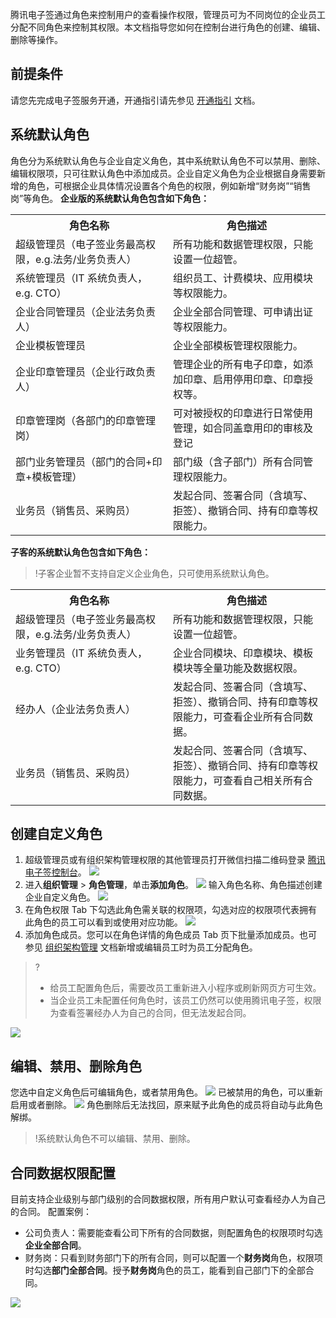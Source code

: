 腾讯电子签通过角色来控制用户的查看操作权限，管理员可为不同岗位的企业员工分配不同角色来控制其权限。本文档指导您如何在控制台进行角色的创建、编辑、删除等操作。

## 前提条件
请您先完成电子签服务开通，开通指引请先参见 [开通指引](https://cloud.tencent.com/document/product/1323/58758) 文档。

## 系统默认角色
角色分为系统默认角色与企业自定义角色，其中系统默认角色不可以禁用、删除、编辑权限项，只可往默认角色中添加成员。企业自定义角色为企业根据自身需要新增的角色，可根据企业具体情况设置各个角色的权限，例如新增“财务岗”“销售岗”等角色。
**企业版的系统默认角色包含如下角色：**
<table>
   <tr>
      <th width="50%" >角色名称</td>
      <th width="50%" >角色描述</td>
   </tr>
   <tr>
      <td>超级管理员（电子签业务最高权限，e.g.法务/业务负责人）</td>
      <td>所有功能和数据管理权限，只能设置一位超管。</td>
   </tr>
   <tr>
      <td>系统管理员（IT 系统负责人，e.g. CTO）</td>
      <td>组织员工、计费模块、应用模块等权限能力。</td>
   </tr>
   <tr>
      <td> 企业合同管理员（企业法务负责人）</td>
      <td>企业全部合同管理、可申请出证等权限能力。</td>
   </tr>
   <tr>
      <td>企业模板管理员</td>
      <td>企业全部模板管理权限能力。</td>
   </tr>
   <tr>
      <td>企业印章管理员（企业行政负责人）</td>
      <td>管理企业的所有电子印章，如添加印章、启用停用印章、印章授权等。</td>
   </tr>
   <tr>
      <td>印章管理岗（各部门的印章管理岗）</td>
      <td>可对被授权的印章进行日常使用管理，如合同盖章用印的审核及登记</td>
   </tr>
   <tr>
      <td>部门业务管理员（部门的合同+印章+模板管理）</td>
      <td>部门级（含子部门）所有合同管理权限能力。</td>
   </tr>
   <tr>
      <td>业务员（销售员、采购员）</td>
      <td>发起合同、签署合同（含填写、拒签）、撤销合同、持有印章等权限能力。</td>
   </tr>
</table>   

**子客的系统默认角色包含如下角色：**
>!子客企业暂不支持自定义企业角色，只可使用系统默认角色。
<table>
   <tr>
      <th width="50%" >角色名称</td>
      <th width="50%" >角色描述</td>
   </tr>
   <tr>
      <td>超级管理员（电子签业务最高权限，e.g.法务/业务负责人）</td>
      <td>所有功能和数据管理权限，只能设置一位超管。</td>
   </tr>
   <tr>
      <td>业务管理员（IT 系统负责人，e.g. CTO）</td>
      <td>企业合同模块、印章模块、模板模块等全量功能及数据权限。</td>
   </tr>
   <tr>
      <td>经办人（企业法务负责人）</td>
      <td>	发起合同、签署合同（含填写、拒签）、撤销合同、持有印章等权限能力，可查看企业所有合同数据。</td>
   </tr>
   <tr>
      <td>业务员（销售员、采购员）</td>
      <td>发起合同、签署合同（含填写、拒签）、撤销合同、持有印章等权限能力，可查看自己相关所有合同数据。</td>
   </tr>
</table>

## 创建自定义角色
1. 超级管理员或有组织架构管理权限的其他管理员打开微信扫描二维码登录 [腾讯电子签控制台](https://ess.tencent.cn/)。
![](https://qcloudimg.tencent-cloud.cn/raw/e9e7b52db0c3568756e8d744ba997fa4.png)
2. 进入**组织管理** > **角色管理**，单击**添加角色**。
![](https://qcloudimg.tencent-cloud.cn/raw/3b5740dec6326cdc81cdfe65e62f93e9.png)
输入角色名称、角色描述创建企业自定义角色。
![](https://qcloudimg.tencent-cloud.cn/raw/9c0bb5961bb4321023f99cadbad2820b.png)
3. 在角色权限 Tab 下勾选此角色需关联的权限项，勾选对应的权限项代表拥有此角色的员工可以看到或使用对应功能。
![](https://qcloudimg.tencent-cloud.cn/raw/7e08d9cc8465b38b9bdc6e744c654e0f.png)
4. 添加角色成员。您可以在角色详情的角色成员 Tab 页下批量添加成员。也可参见 [组织架构管理](https://cloud.tencent.com/document/product/1323/58495) 文档新增或编辑员工时为员工分配角色。
>?
>- 给员工配置角色后，需要改员工重新进入小程序或刷新网页方可生效。
>- 当企业员工未配置任何角色时，该员工仍然可以使用腾讯电子签，权限为查看签署经办人为自己的合同，但无法发起合同。
 
  ![](https://qcloudimg.tencent-cloud.cn/raw/b3e8604acca323091d0ca03292d13731.png)

## 编辑、禁用、删除角色
您选中自定义角色后可编辑角色，或者禁用角色。
![](https://qcloudimg.tencent-cloud.cn/raw/b83fa2c0967c428b989648d6b102665f.png)
已被禁用的角色，可以重新启用或者删除。
![](https://qcloudimg.tencent-cloud.cn/raw/a7ecabbaa97c655800190f6dd8adb916.png)
角色删除后无法找回，原来赋予此角色的成员将自动与此角色解绑。
>!系统默认角色不可以编辑、禁用、删除。



## 合同数据权限配置
目前支持企业级别与部门级别的合同数据权限，所有用户默认可查看经办人为自己的合同。
配置案例：
- 公司负责人：需要能查看公司下所有的合同数据，则配置角色的权限项时勾选**企业全部合同**。
- 财务岗：只看到财务部门下的所有合同，则可以配置一个**财务岗**角色，权限项时勾选**部门全部合同**。授予**财务岗**角色的员工，能看到自己部门下的全部合同。

![](https://qcloudimg.tencent-cloud.cn/raw/2f0a1f6578957e4500cf9dedafc8dfbf.png)

